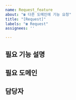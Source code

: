 ```yaml
---
name: Request_feature
about: "☎️ 다른 도메인에 기능 요청"
title: "[Request]"
labels: "☎️ Request"
assignees: ''

---
```


## 필요 기능 설명

## 필요 도메인

## 담당자
